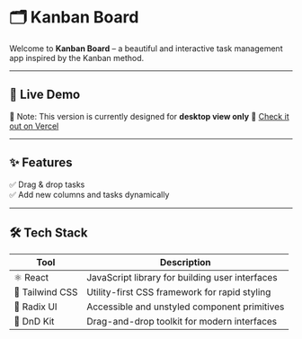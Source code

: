 # 🗂️ Kanban Board

Welcome to **Kanban Board** – a beautiful and interactive task management app inspired by the Kanban method.

---

## 🚀 Live Demo

📌 Note: This version is currently designed for **desktop view only**
🔗 [Check it out on Vercel](https://kanban-board-nu-coral.vercel.app/)  

---

## ✨ Features

✅ Drag & drop tasks  
✅ Add new columns and tasks dynamically   

---

## 🛠️ Tech Stack

| Tool | Description |
|------|-------------|
| ⚛️ React         | JavaScript library for building user interfaces |
| 🎨 Tailwind CSS  | Utility-first CSS framework for rapid styling |
| 🧱 Radix UI      | Accessible and unstyled component primitives |
| 🎯 DnD Kit       | Drag-and-drop toolkit for modern interfaces |

